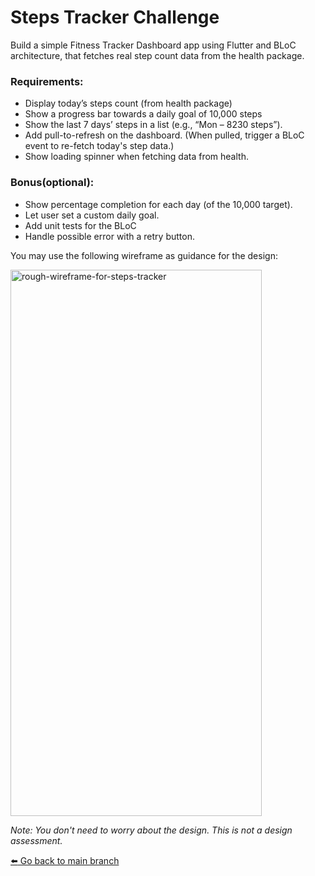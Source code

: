 # Steps Tracker Challenge
Build a simple Fitness Tracker Dashboard app using Flutter and BLoC architecture, that fetches real step count data from the health package.

### **__Requirements:__**
- Display today’s steps count (from health package)
- Show a progress bar towards a daily goal of 10,000 steps
- Show the last 7 days’ steps in a list (e.g., “Mon – 8230 steps”).
- Add pull-to-refresh on the dashboard. (When pulled, trigger a BLoC event to re-fetch today's step data.)
- Show loading spinner when fetching data from health.

### **__Bonus(optional):__**
- Show percentage completion for each day (of the 10,000 target).
- Let user set a custom daily goal.
- Add unit tests for the BLoC
- Handle possible error with a retry button.

You may use the following wireframe as guidance for the design:

<img width="402" height="874" alt="rough-wireframe-for-steps-tracker" src="https://github.com/user-attachments/assets/e71216b2-7591-4f4f-a55b-bcc8e73b816c" />

_Note: You don't need to worry about the design. This is not a design assessment._

[:arrow_left: Go back to main branch](https://github.com/OttrTechnology/flutter-assessment#getting-started)
